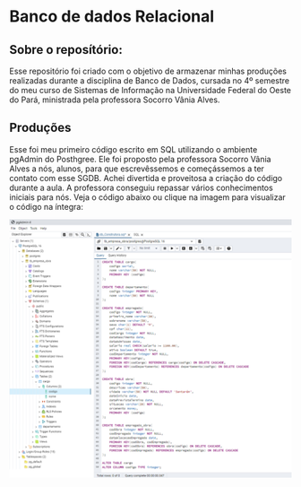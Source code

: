 # Banco de dados Relacional

## Sobre o reposítório:
<p>Esse repositório foi criado com o objetivo de armazenar minhas produções realizadas durante a disciplina de Banco de Dados, cursada no 4º semestre do meu curso de Sistemas de Informação na Universidade Federal do Oeste do Pará, ministrada pela professora Socorro Vânia Alves.</p>

## Produções
<p>Esse foi meu primeiro código escrito em SQL utilizando o ambiente pgAdmin do Posthgree. Ele foi proposto pela professora Socorro Vânia Alves a nós, alunos, para que escrevêssemos e começássemos a ter contato com esse SGDB. Achei divertida e proveitosa a criação do código durante a aula. A professora conseguiu repassar vários conhecimentos iniciais para nós. Veja o código abaixo ou clique na imagem para visualizar o código na íntegra:</p>
<a href="">
  <img src="Imagens/codigoSQL_Construtora.png" title="Clique na imagem para visualizar o código na íntegra">
</a>
